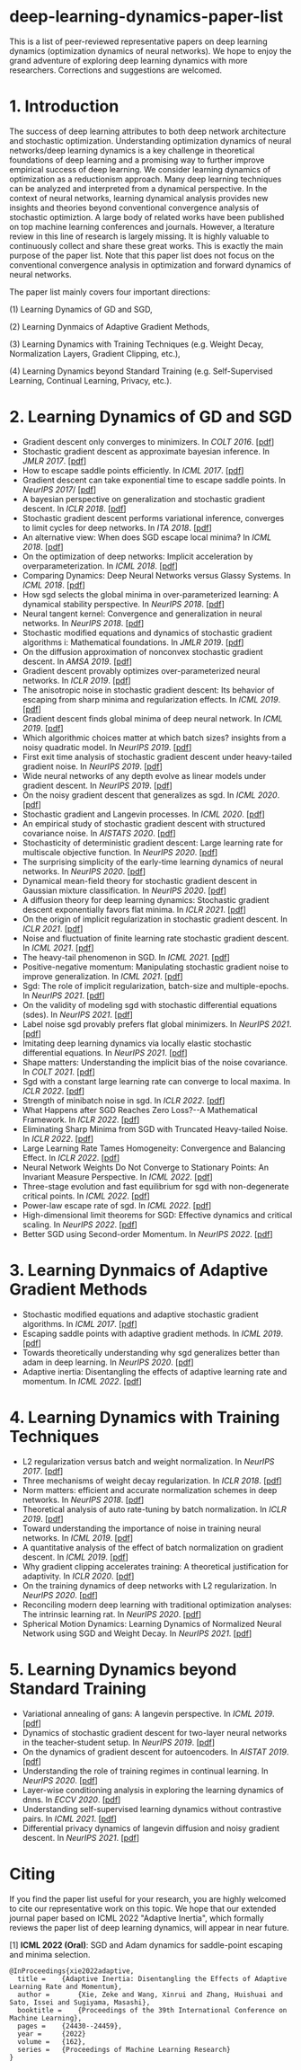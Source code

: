 # deep-learning-dynamics-paper-list

This is a list of peer-reviewed representative papers on deep learning dynamics (optimization dynamics of neural networks). We hope to enjoy the grand adventure of exploring deep learning dynamics with more researchers. Corrections and suggestions are welcomed. 

# 1. Introduction

The success of deep learning attributes to both deep network architecture and stochastic optimization. Understanding optimization dynamics of neural networks/deep learning dynamics is a key challenge in theoretical foundations of deep learning and a promising way to further improve empirical success of deep learning. We consider learning dynamics of optimization as a reductionism approach. Many deep learning techniques can be analyzed and interpreted from a dynamical perspective. In the context of neural networks, learning dynamical analysis provides new insights and theories beyond conventional convergence analysis of stochastic optimiztion. A large body of related works have been published on top machine learning conferences and journals. However, a lterature review in this line of research is largely missing. It is highly valuable to continuously collect and share these great works. This is exactly the main purpose of the paper list. Note that this paper list does not focus on the conventional convergence analysis in optimization and forward dynamics of neural networks.

The paper list mainly covers four important directions:

(1) Learning Dynamics of GD and SGD,

(2) Learning Dynmaics of Adaptive Gradient Methods,

(3) Learning Dynamics with Training Techniques (e.g. Weight Decay, Normalization Layers, Gradient Clipping, etc.),

(4) Learning Dynamics beyond Standard Training (e.g. Self-Supervised Learning, Continual Learning, Privacy, etc.).


# 2. Learning Dynamics of GD and SGD

- Gradient descent only converges to minimizers. In *COLT 2016*. [[pdf](http://proceedings.mlr.press/v49/lee16.pdf)]
- Stochastic gradient descent as approximate bayesian inference. In *JMLR 2017*. [[pdf](https://www.jmlr.org/papers/volume18/17-214/17-214.pdf?ref=https://githubhelp.com)]
- How to escape saddle points efficiently. In *ICML 2017*. [[pdf](http://proceedings.mlr.press/v70/jin17a/jin17a.pdf)]
- Gradient descent can take exponential time to escape saddle points. In *NeurIPS 2017*/ [[pdf](https://proceedings.neurips.cc/paper/2017/file/f79921bbae40a577928b76d2fc3edc2a-Paper.pdf)]
- A bayesian perspective on generalization and stochastic gradient descent. In *ICLR 2018*. [[pdf](https://openreview.net/pdf?id=BJij4yg0Z)]
- Stochastic gradient descent performs variational inference, converges to limit cycles for deep networks. In *ITA 2018*. [[pdf](https://arxiv.org/pdf/1710.11029.pdf)]
- An alternative view: When does SGD escape local minima? In *ICML 2018*. [[pdf](http://proceedings.mlr.press/v80/kleinberg18a/kleinberg18a.pdf)]
- On the optimization of deep networks: Implicit acceleration by overparameterization. In *ICML 2018*. [[pdf](http://proceedings.mlr.press/v80/arora18a/arora18a.pdf)]
- Comparing Dynamics: Deep Neural Networks versus Glassy Systems. In *ICML 2018*. [[pdf](https://proceedings.mlr.press/v80/baity-jesi18a/baity-jesi18a.pdf)]
- How sgd selects the global minima in over-parameterized learning: A dynamical stability perspective. In *NeurIPS 2018*. [[pdf](https://proceedings.neurips.cc/paper/2018/file/6651526b6fb8f29a00507de6a49ce30f-Paper.pdf)]
- Neural tangent kernel: Convergence and generalization in neural networks. In *NeurIPS 2018*. [[pdf](https://proceedings.neurips.cc/paper/2018/file/5a4be1fa34e62bb8a6ec6b91d2462f5a-Paper.pdf)]
- Stochastic modified equations and dynamics of stochastic gradient algorithms i: Mathematical foundations. In *JMLR 2019*. [[pdf](https://www.jmlr.org/papers/volume20/17-526/17-526.pdf)]
- On the diffusion approximation of nonconvex stochastic gradient descent. In *AMSA 2019*. [[pdf](https://par.nsf.gov/servlets/purl/10199185)]
- Gradient descent provably optimizes over-parameterized neural networks. In *ICLR 2019*. [[pdf](http://proceedings.mlr.press/v97/du19c/du19c.pdf)]
- The anisotropic noise in stochastic gradient descent: Its behavior of escaping from sharp minima and regularization effects. In *ICML 2019*. [[pdf](https://arxiv.org/pdf/1803.00195.pdf)]
- Gradient descent finds global minima of deep neural network. In *ICML 2019*. [[pdf](http://proceedings.mlr.press/v97/du19c/du19c.pdf)]
- Which algorithmic choices matter at which batch sizes? insights from a noisy quadratic model. In *NeurIPS 2019*. [[pdf](https://proceedings.neurips.cc/paper/2019/file/e0eacd983971634327ae1819ea8b6214-Paper.pdf)]
- First exit time analysis of stochastic gradient descent under heavy-tailed gradient noise. In *NeurIPS 2019*. [[pdf](https://proceedings.neurips.cc/paper/2019/file/a97da629b098b75c294dffdc3e463904-Paper.pdf)]
- Wide neural networks of any depth evolve as linear models under gradient descent. In *NeurIPS 2019*. [[pdf](https://proceedings.neurips.cc/paper/2019/file/0d1a9651497a38d8b1c3871c84528bd4-Paper.pdf)]
- On the noisy gradient descent that generalizes as sgd. In *ICML 2020*. [[pdf](http://proceedings.mlr.press/v119/wu20c/wu20c.pdf)]
- Stochastic gradient and Langevin processes. In *ICML 2020*. [[pdf](http://proceedings.mlr.press/v119/cheng20e/cheng20e.pdf)]
- An empirical study of stochastic gradient descent with structured covariance noise. In *AISTATS 2020*. [[pdf](http://proceedings.mlr.press/v108/wen20a/wen20a.pdf)]
- Stochasticity of deterministic gradient descent: Large learning rate for multiscale objective function. In *NeurIPS 2020*. [[pdf](https://proceedings.neurips.cc/paper/2020/file/1b9a80606d74d3da6db2f1274557e644-Paper.pdf)]
- The surprising simplicity of the early-time learning dynamics of neural networks. In *NeurIPS 2020*. [[pdf](https://proceedings.neurips.cc/paper/2020/file/c6dfc6b7c601ac2978357b7a81e2d7ae-Paper.pdf)]
- Dynamical mean-field theory for stochastic gradient descent in Gaussian mixture classification. In *NeurIPS 2020*. [[pdf](https://proceedings.neurips.cc/paper/2020/file/6c81c83c4bd0b58850495f603ab45a93-Paper.pdf)]
- A diffusion theory for deep learning dynamics: Stochastic gradient descent exponentially favors flat minima. In *ICLR 2021*. [[pdf](https://openreview.net/pdf?id=wXgk_iCiYGo)]
- On the origin of implicit regularization in stochastic gradient descent. In *ICLR 2021*. [[pdf](https://arxiv.org/pdf/2101.12176.pdf)]
- Noise and fluctuation of finite learning rate stochastic gradient descent. In *ICML 2021*. [[pdf](http://proceedings.mlr.press/v139/liu21ad/liu21ad.pdf)]
- The heavy-tail phenomenon in SGD. In *ICML 2021*. [[pdf](http://proceedings.mlr.press/v139/gurbuzbalaban21a/gurbuzbalaban21a.pdf)]
- Positive-negative momentum: Manipulating stochastic gradient noise to improve generalization. In *ICML 2021*. [[pdf](http://proceedings.mlr.press/v139/xie21h/xie21h.pdf)]
- Sgd: The role of implicit regularization, batch-size and multiple-epochs. In *NeurIPS 2021*. [[pdf](https://proceedings.neurips.cc/paper/2021/file/e64c9ec33f19c7de745bd6b6d1a7a86e-Paper.pdf)]
- On the validity of modeling sgd with stochastic differential equations (sdes). In *NeurIPS 2021*. [[pdf](https://proceedings.neurips.cc/paper/2021/file/69f62956429865909921fa916d61c1f8-Paper.pdf)]
- Label noise sgd provably prefers flat global minimizers. In *NeurIPS 2021*. [[pdf](https://proceedings.neurips.cc/paper/2021/file/e6af401c28c1790eaef7d55c92ab6ab6-Paper.pdf)]
- Imitating deep learning dynamics via locally elastic stochastic differential equations. In *NeurIPS 2021*. [[pdf](https://proceedings.neurips.cc/paper/2021/file/327af0f71f7acdfd882774225f04775f-Paper.pdf)]
- Shape matters: Understanding the implicit bias of the noise covariance. In *COLT 2021*. [[pdf](http://proceedings.mlr.press/v134/haochen21a/haochen21a.pdf)]
- Sgd with a constant large learning rate can converge to local maxima. In *ICLR 2022*. [[pdf](https://openreview.net/pdf?id=9XhPLAjjRB)]
- Strength of minibatch noise in sgd. In *ICLR 2022*. [[pdf](https://arxiv.org/pdf/2102.05375.pdf)]
- What Happens after SGD Reaches Zero Loss?--A Mathematical Framework. In *ICLR 2022*. [[pdf](https://openreview.net/pdf?id=siCt4xZn5Ve)]
- Eliminating Sharp Minima from SGD with Truncated Heavy-tailed Noise. In *ICLR 2022*. [[pdf](https://openreview.net/pdf?id=B3Nde6lvab)]
- Large Learning Rate Tames Homogeneity: Convergence and Balancing Effect. In *ICLR 2022*. [[pdf](https://openreview.net/pdf?id=3tbDrs77LJ5)]
- Neural Network Weights Do Not Converge to Stationary Points: An Invariant Measure Perspective. In *ICML 2022*. [[pdf](https://proceedings.mlr.press/v162/zhang22q/zhang22q.pdf)]
- Three-stage evolution and fast equilibrium for sgd with non-degenerate critical points. In *ICML 2022*. [[pdf](http://www.personal.psu.edu/zxw14/research/ThreeStageEquilibrium.pdf)]
- Power-law escape rate of sgd. In *ICML 2022*. [[pdf](https://arxiv.org/pdf/2105.09557.pdf)]
- High-dimensional limit theorems for SGD: Effective dynamics and critical scaling. In *NeurIPS 2022*. [[pdf](https://arxiv.org/pdf/2206.04030.pdf)]
- Better SGD using Second-order Momentum. In *NeurIPS 2022*. [[pdf](https://arxiv.org/pdf/2103.03265.pdf)]


# 3. Learning Dynmaics of Adaptive Gradient Methods

- Stochastic modified equations and adaptive stochastic gradient algorithms. In *ICML 2017*. [[pdf](http://proceedings.mlr.press/v70/li17f/li17f.pdf)]
- Escaping saddle points with adaptive gradient methods. In *ICML 2019*. [[pdf](http://proceedings.mlr.press/v97/staib19a/staib19a.pdf)]
- Towards theoretically understanding why sgd generalizes better than adam in deep learning. In *NeurIPS 2020*. [[pdf](https://proceedings.neurips.cc/paper/2020/file/f3f27a324736617f20abbf2ffd806f6d-Paper.pdf)]
- Adaptive inertia: Disentangling the effects of adaptive learning rate and momentum. In *ICML 2022*. [[pdf](https://arxiv.org/pdf/2006.15815.pdf)]


# 4. Learning Dynamics with Training Techniques

- L2 regularization versus batch and weight normalization. In *NeurIPS 2017*. [[pdf](https://arxiv.org/pdf/1706.05350.pdf)]
- Three mechanisms of weight decay regularization. In *ICLR 2018*. [[pdf](https://arxiv.org/pdf/1810.12281.pdf)]
- Norm matters: efficient and accurate normalization schemes in deep networks. In *NeurIPS 2018*. [[pdf](https://proceedings.neurips.cc/paper/2018/file/a0160709701140704575d499c997b6ca-Paper.pdf)]
- Theoretical analysis of auto rate-tuning by batch normalization. In *ICLR 2019*. [[pdf](https://arxiv.org/pdf/1812.03981.pdf)]
- Toward understanding the importance of noise in training neural networks. In *ICML 2019*. [[pdf](http://proceedings.mlr.press/v97/zhou19d/zhou19d.pdf)]
- A quantitative analysis of the effect of batch normalization on gradient descent. In *ICML 2019*. [[pdf](https://proceedings.mlr.press/v97/cai19a/cai19a.pdf)]
- Why gradient clipping accelerates training: A theoretical justification for adaptivity. In *ICLR 2020*. [[pdf](https://arxiv.org/pdf/1905.11881.pdf)]
- On the training dynamics of deep networks with L2 regularization. In *NeurIPS 2020*. [[pdf](https://proceedings.neurips.cc/paper/2020/file/32fcc8cfe1fa4c77b5c58dafd36d1a98-Paper.pdf)]
- Reconciling modern deep learning with traditional optimization analyses: The intrinsic learning rat. In *NeurIPS 2020*. [[pdf](https://proceedings.neurips.cc/paper/2020/file/a7453a5f026fb6831d68bdc9cb0edcae-Paper.pdf)]
- Spherical Motion Dynamics: Learning Dynamics of Normalized Neural Network using SGD and Weight Decay. In *NeurIPS 2021*. [[pdf](https://proceedings.neurips.cc/paper/2021/file/326a8c055c0d04f5b06544665d8bb3ea-Paper.pdf)]


# 5. Learning Dynamics beyond Standard Training

- Variational annealing of gans: A langevin perspective. In *ICML 2019*. [[pdf](http://proceedings.mlr.press/v97/tao19a/tao19a.pdf)]
- Dynamics of stochastic gradient descent for two-layer neural networks in the teacher-student setup. In *NeurIPS 2019*. [[pdf](https://proceedings.neurips.cc/paper/2019/file/cab070d53bd0d200746fb852a922064a-Paper.pdf)]
- On the dynamics of gradient descent for autoencoders. In *AISTAT 2019*. [[pdf](http://proceedings.mlr.press/v89/nguyen19a/nguyen19a.pdf)]
- Understanding the role of training regimes in continual learning. In *NeurIPS 2020*. [[pdf](https://proceedings.neurips.cc/paper/2020/file/518a38cc9a0173d0b2dc088166981cf8-Paper.pdf)]
- Layer-wise conditioning analysis in exploring the learning dynamics of dnns. In *ECCV 2020*. [[pdf](https://arxiv.org/pdf/2002.10801.pdf)]
- Understanding self-supervised learning dynamics without contrastive pairs. In *ICML 2021*. [[pdf](http://proceedings.mlr.press/v139/tian21a/tian21a.pdf)]
- Differential privacy dynamics of langevin diffusion and noisy gradient descent. In *NeurIPS 2021*. [[pdf](https://proceedings.neurips.cc/paper/2021/file/7c6c1a7bfde175bed616b39247ccace1-Paper.pdf)]

# Citing

If you find the paper list useful for your research, you are highly welcomed to cite our representative work on this topic. We hope that our extended journal paper based on ICML 2022 "Adaptive Inertia", which formally reviews the paper list of deep learning dynamics, will appear in near future.

[1] **ICML 2022 (Oral)**: SGD and Adam dynamics for saddle-point escaping and minima selection.

```
@InProceedings{xie2022adaptive,
  title = 	 {Adaptive Inertia: Disentangling the Effects of Adaptive Learning Rate and Momentum},
  author =       {Xie, Zeke and Wang, Xinrui and Zhang, Huishuai and Sato, Issei and Sugiyama, Masashi},
  booktitle = 	 {Proceedings of the 39th International Conference on Machine Learning},
  pages = 	 {24430--24459},
  year = 	 {2022}
  volume = 	 {162},
  series = 	 {Proceedings of Machine Learning Research}
}
```




